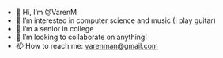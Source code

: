 - 👋 Hi, I’m @VarenM
- 👀 I’m interested in computer science and music (I play guitar)
- 🌱 I’m a senior in college
- 💞️ I’m looking to collaborate on anything!
- 📫 How to reach me: varenman@gmail.com
